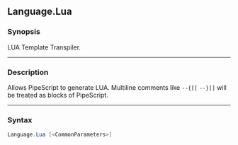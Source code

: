 Language.Lua
------------

### Synopsis
LUA Template Transpiler.

---

### Description

Allows PipeScript to generate LUA.
Multiline comments like ```--{[[```  ```--}]]``` will be treated as blocks of PipeScript.

---

### Syntax
```PowerShell
Language.Lua [<CommonParameters>]
```
